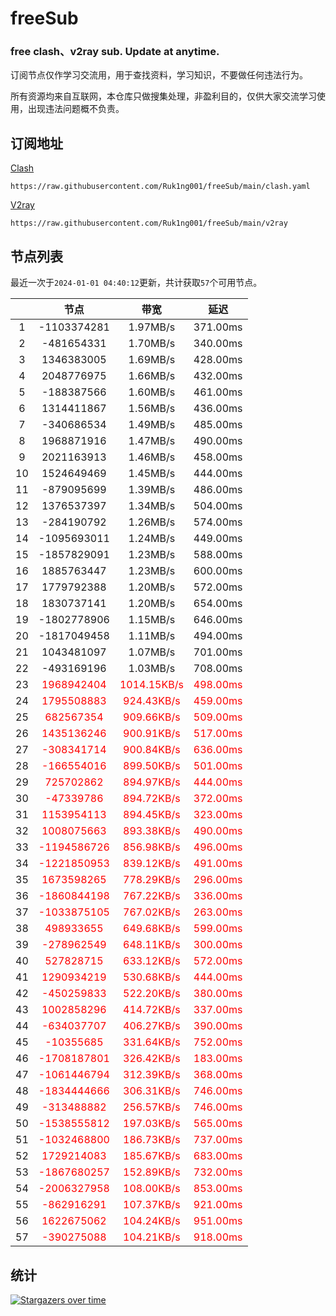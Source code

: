 # freeSub
### free clash、v2ray sub. Update at anytime.

订阅节点仅作学习交流用，用于查找资料，学习知识，不要做任何违法行为。

所有资源均来自互联网，本仓库只做搜集处理，非盈利目的，仅供大家交流学习使用，出现违法问题概不负责。

## 订阅地址
[Clash](https://raw.githubusercontent.com/Ruk1ng001/freeSub/main/clash.yaml)
```
https://raw.githubusercontent.com/Ruk1ng001/freeSub/main/clash.yaml
```
[V2ray](https://raw.githubusercontent.com/Ruk1ng001/freeSub/main/v2ray)
```
https://raw.githubusercontent.com/Ruk1ng001/freeSub/main/v2ray
```

## 节点列表

最近一次于`2024-01-01 04:40:12`更新，共计获取`57`个可用节点。

|  | 节点 | 带宽 | 延迟 |
|:-:|:--:|:--:|:--:|
 | 1 | -1103374281 | 1.97MB/s | 371.00ms |
 | 2 | -481654331 | 1.70MB/s | 340.00ms |
 | 3 | 1346383005 | 1.69MB/s | 428.00ms |
 | 4 | 2048776975 | 1.66MB/s | 432.00ms |
 | 5 | -188387566 | 1.60MB/s | 461.00ms |
 | 6 | 1314411867 | 1.56MB/s | 436.00ms |
 | 7 | -340686534 | 1.49MB/s | 485.00ms |
 | 8 | 1968871916 | 1.47MB/s | 490.00ms |
 | 9 | 2021163913 | 1.46MB/s | 458.00ms |
 | 10 | 1524649469 | 1.45MB/s | 444.00ms |
 | 11 | -879095699 | 1.39MB/s | 486.00ms |
 | 12 | 1376537397 | 1.34MB/s | 504.00ms |
 | 13 | -284190792 | 1.26MB/s | 574.00ms |
 | 14 | -1095693011 | 1.24MB/s | 449.00ms |
 | 15 | -1857829091 | 1.23MB/s | 588.00ms |
 | 16 | 1885763447 | 1.23MB/s | 600.00ms |
 | 17 | 1779792388 | 1.20MB/s | 572.00ms |
 | 18 | 1830737141 | 1.20MB/s | 654.00ms |
 | 19 | -1802778906 | 1.15MB/s | 646.00ms |
 | 20 | -1817049458 | 1.11MB/s | 494.00ms |
 | 21 | 1043481097 | 1.07MB/s | 701.00ms |
 | 22 | -493169196 | 1.03MB/s | 708.00ms |
 | 23 | <font color=red>1968942404</font> | <font color=red>1014.15KB/s</font> | <font color=red>498.00ms</font> |
 | 24 | <font color=red>1795508883</font> | <font color=red>924.43KB/s</font> | <font color=red>459.00ms</font> |
 | 25 | <font color=red>682567354</font> | <font color=red>909.66KB/s</font> | <font color=red>509.00ms</font> |
 | 26 | <font color=red>1435136246</font> | <font color=red>900.91KB/s</font> | <font color=red>517.00ms</font> |
 | 27 | <font color=red>-308341714</font> | <font color=red>900.84KB/s</font> | <font color=red>636.00ms</font> |
 | 28 | <font color=red>-166554016</font> | <font color=red>899.50KB/s</font> | <font color=red>501.00ms</font> |
 | 29 | <font color=red>725702862</font> | <font color=red>894.97KB/s</font> | <font color=red>444.00ms</font> |
 | 30 | <font color=red>-47339786</font> | <font color=red>894.72KB/s</font> | <font color=red>372.00ms</font> |
 | 31 | <font color=red>1153954113</font> | <font color=red>894.45KB/s</font> | <font color=red>323.00ms</font> |
 | 32 | <font color=red>1008075663</font> | <font color=red>893.38KB/s</font> | <font color=red>490.00ms</font> |
 | 33 | <font color=red>-1194586726</font> | <font color=red>856.98KB/s</font> | <font color=red>496.00ms</font> |
 | 34 | <font color=red>-1221850953</font> | <font color=red>839.12KB/s</font> | <font color=red>491.00ms</font> |
 | 35 | <font color=red>1673598265</font> | <font color=red>778.29KB/s</font> | <font color=red>296.00ms</font> |
 | 36 | <font color=red>-1860844198</font> | <font color=red>767.22KB/s</font> | <font color=red>336.00ms</font> |
 | 37 | <font color=red>-1033875105</font> | <font color=red>767.02KB/s</font> | <font color=red>263.00ms</font> |
 | 38 | <font color=red>498933655</font> | <font color=red>649.68KB/s</font> | <font color=red>599.00ms</font> |
 | 39 | <font color=red>-278962549</font> | <font color=red>648.11KB/s</font> | <font color=red>300.00ms</font> |
 | 40 | <font color=red>527828715</font> | <font color=red>633.12KB/s</font> | <font color=red>572.00ms</font> |
 | 41 | <font color=red>1290934219</font> | <font color=red>530.68KB/s</font> | <font color=red>444.00ms</font> |
 | 42 | <font color=red>-450259833</font> | <font color=red>522.20KB/s</font> | <font color=red>380.00ms</font> |
 | 43 | <font color=red>1002858296</font> | <font color=red>414.72KB/s</font> | <font color=red>337.00ms</font> |
 | 44 | <font color=red>-634037707</font> | <font color=red>406.27KB/s</font> | <font color=red>390.00ms</font> |
 | 45 | <font color=red>-10355685</font> | <font color=red>331.64KB/s</font> | <font color=red>752.00ms</font> |
 | 46 | <font color=red>-1708187801</font> | <font color=red>326.42KB/s</font> | <font color=red>183.00ms</font> |
 | 47 | <font color=red>-1061446794</font> | <font color=red>312.39KB/s</font> | <font color=red>368.00ms</font> |
 | 48 | <font color=red>-1834444666</font> | <font color=red>306.31KB/s</font> | <font color=red>746.00ms</font> |
 | 49 | <font color=red>-313488882</font> | <font color=red>256.57KB/s</font> | <font color=red>746.00ms</font> |
 | 50 | <font color=red>-1538555812</font> | <font color=red>197.03KB/s</font> | <font color=red>565.00ms</font> |
 | 51 | <font color=red>-1032468800</font> | <font color=red>186.73KB/s</font> | <font color=red>737.00ms</font> |
 | 52 | <font color=red>1729214083</font> | <font color=red>185.67KB/s</font> | <font color=red>683.00ms</font> |
 | 53 | <font color=red>-1867680257</font> | <font color=red>152.89KB/s</font> | <font color=red>732.00ms</font> |
 | 54 | <font color=red>-2006327958</font> | <font color=red>108.00KB/s</font> | <font color=red>853.00ms</font> |
 | 55 | <font color=red>-862916291</font> | <font color=red>107.37KB/s</font> | <font color=red>921.00ms</font> |
 | 56 | <font color=red>1622675062</font> | <font color=red>104.24KB/s</font> | <font color=red>951.00ms</font> |
 | 57 | <font color=red>-390275088</font> | <font color=red>104.21KB/s</font> | <font color=red>918.00ms</font> |


## 统计

[![Stargazers over time](https://starchart.cc/Ruk1ng001/freeSub.svg)](https://starchart.cc/Ruk1ng001/freeSub)